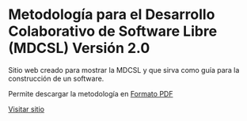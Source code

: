 # Metodología para el Desarrollo Colaborativo de Software Libre (MDCSL) Versión 2.0

Sitio web creado para mostrar la MDCSL y que sirva como guía para la construcción de un software.

Permite descargar la metodología en [Formato PDF](https://argenisosorio.github.io/mdsl-cenditel/docs/mpdcsl.pdf)

[Visitar sitio](https://argenisosorio.github.io/mdsl-cenditel/)